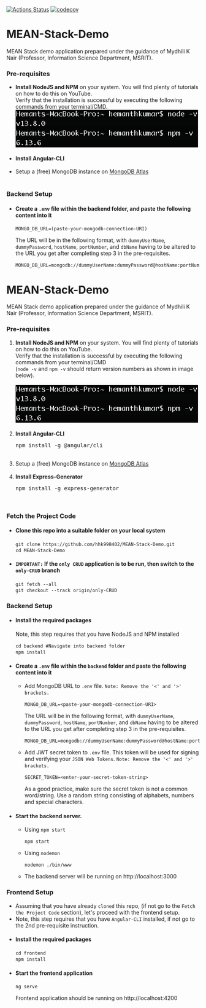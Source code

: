 [![Actions Status](https://github.com/hhk998402/MEAN-Stack-Demo/workflows/Node.js%20Backend%20CI/badge.svg)](https://github.com/hhk998402/MEAN-Stack-Demo/actions)
[![codecov](https://codecov.io/gh/hhk998402/MEAN-Stack-Demo/branch/only-CRUD/graph/badge.svg)](https://codecov.io/gh/hhk998402/MEAN-Stack-Demo)
# MEAN-Stack-Demo
MEAN Stack demo application prepared under the guidance of Mydhili K Nair (Professor, Information Science Department, MSRIT).

### Pre-requisites

<ul>
  <li>
    <b>Install NodeJS and NPM</b> on your system. You will find plenty of tutorials on how to do this on YouTube.<br>
    Verify that the installation is successful by executing the following commands from your terminal/CMD.
    <img src="/setup-images/Node-NPM-Setup-Check.png">
  </li><br>
  <li><b>Install Angular-CLI</b></li><br>
  <li>
    Setup a (free) MongoDB instance on 
      <a href="https://www.mongodb.com/cloud/atlas">MongoDB Atlas</a>
  </li><br>
</ul>

### Backend Setup
- #### Create a `.env` file within the backend folder, and paste the following content into it
  ```
  MONGO_DB_URL=(paste-your-mongodb-connection-URI)
  ```
  The URL will be in the following format, with `dummyUserName`, `dummyPassword`, `hostName`, `portNumber`, and `dbName` having to be altered to the URL you get after completing step 3 in the pre-requisites.
  ```
  MONGO_DB_URL=mongodb://dummyUserName:dummyPassword@hostName:portNumber/dbName
  ```
# MEAN-Stack-Demo
MEAN Stack demo application prepared under the guidance of Mydhili K Nair (Professor, Information Science Department, MSRIT).

### Pre-requisites

<ol>
  <li>
    <b>Install NodeJS and NPM</b> on your system. You will find plenty of tutorials on how to do this on YouTube.<br>
    Verify that the installation is successful by executing the following commands from your terminal/CMD <br> 
    (<code>node -v</code> and <code>npm -v</code> should return version numbers as shown in image below).<br><br>
    <img src="/setup-images/Node-NPM-Setup-Check.png">
  </li><br>
  <li><b>Install Angular-CLI</b>
    <pre>npm install -g @angular/cli</pre>
  </li><br>
  <li>
    Setup a (free) MongoDB instance on 
      <a href="https://www.mongodb.com/cloud/atlas">MongoDB Atlas</a>
  </li><br>
  <li><b>Install Express-Generator</b>
    <pre>npm install -g express-generator</pre>
  </li><br>
</ol>

### Fetch the Project Code
- #### Clone this repo into a suitable folder on your local system
  ```
  git clone https://github.com/hhk998402/MEAN-Stack-Demo.git
  cd MEAN-Stack-Demo
  ```
- #### `IMPORTANT:` If the `only CRUD` application is to be run, then switch to the `only-CRUD` branch
  ```
  git fetch --all
  git checkout --track origin/only-CRUD
  ```

### Backend Setup
- #### Install the required packages
  Note, this step requires that you have NodeJS and NPM installed
  ```
  cd backend #Navigate into backend folder
  npm install  
  ```
- #### Create a `.env` file within the `backend` folder and paste the following content into it
  - Add MongoDB URL to `.env` file. `Note: Remove the '<' and '>' brackets.`
    ```
    MONGO_DB_URL=<paste-your-mongodb-connection-URI>
    ```
    The URL will be in the following format, with `dummyUserName`, `dummyPassword`, `hostName`, `portNumber`, and `dbName` having to be altered to the URL you get after completing step 3 in the pre-requisites.
    ```
    MONGO_DB_URL=mongodb://dummyUserName:dummyPassword@hostName:portNumber/dbName
    ```
  - Add JWT secret token to `.env` file. This token will be used for signing and verifying your `JSON Web Tokens`. `Note: Remove the '<' and '>' brackets.`
      ```
      SECRET_TOKEN=<enter-your-secret-token-string>
      ```
      As a good practice, make sure the secret token is not a common word/string. Use a random string consisting of alphabets, numbers and special characters.
- #### Start the backend server.
  - Using `npm start`
    ```
    npm start
    ```
  - Using `nodemon`
    ```
    nodemon ./bin/www
    ```
  - The backend server will be running on http://localhost:3000
  
### Frontend Setup
- Assuming that you have already `cloned` this repo, (if not go to the `Fetch the Project Code` section), let's proceed with the frontend setup.
- Note, this step requires that you have `Angular-CLI` installed, if not go to the 2nd pre-requisite instruction.
- #### Install the required packages
  ```
  cd frontend
  npm install
  ```
- #### Start the frontend application
  ```
  ng serve
  ```
  Frontend application should be running on http://localhost:4200
